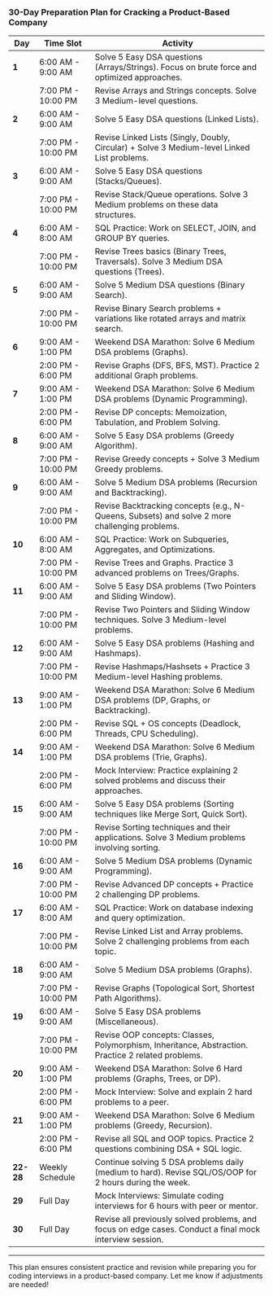 
### **30-Day Preparation Plan for Cracking a Product-Based Company**

| **Day** | **Time Slot**         | **Activity**                                                                                                                                 |
|---------|-----------------------|---------------------------------------------------------------------------------------------------------------------------------------------|
| **1**   | 6:00 AM - 9:00 AM     | Solve 5 Easy DSA questions (Arrays/Strings). Focus on brute force and optimized approaches.                                                  |
|         | 7:00 PM - 10:00 PM    | Revise Arrays and Strings concepts. Solve 3 Medium-level questions.                                                                         |
| **2**   | 6:00 AM - 9:00 AM     | Solve 5 Easy DSA questions (Linked Lists).                                                                                                 |
|         | 7:00 PM - 10:00 PM    | Revise Linked Lists (Singly, Doubly, Circular) + Solve 3 Medium-level Linked List problems.                                                 |
| **3**   | 6:00 AM - 9:00 AM     | Solve 5 Easy DSA questions (Stacks/Queues).                                                                                                |
|         | 7:00 PM - 10:00 PM    | Revise Stack/Queue operations. Solve 3 Medium problems on these data structures.                                                           |
| **4**   | 6:00 AM - 8:00 AM     | SQL Practice: Work on SELECT, JOIN, and GROUP BY queries.                                                                                  |
|         | 7:00 PM - 10:00 PM    | Revise Trees basics (Binary Trees, Traversals). Solve 3 Medium DSA questions (Trees).                                                      |
| **5**   | 6:00 AM - 9:00 AM     | Solve 5 Medium DSA questions (Binary Search).                                                                                              |
|         | 7:00 PM - 10:00 PM    | Revise Binary Search problems + variations like rotated arrays and matrix search.                                                          |
| **6**   | 9:00 AM - 1:00 PM     | Weekend DSA Marathon: Solve 6 Medium DSA problems (Graphs).                                                                                |
|         | 2:00 PM - 6:00 PM     | Revise Graphs (DFS, BFS, MST). Practice 2 additional Graph problems.                                                                       |
| **7**   | 9:00 AM - 1:00 PM     | Weekend DSA Marathon: Solve 6 Medium DSA problems (Dynamic Programming).                                                                  |
|         | 2:00 PM - 6:00 PM     | Revise DP concepts: Memoization, Tabulation, and Problem Solving.                                                                          |
| **8**   | 6:00 AM - 9:00 AM     | Solve 5 Easy DSA problems (Greedy Algorithm).                                                                                              |
|         | 7:00 PM - 10:00 PM    | Revise Greedy concepts + Solve 3 Medium Greedy problems.                                                                                   |
| **9**   | 6:00 AM - 9:00 AM     | Solve 5 Medium DSA problems (Recursion and Backtracking).                                                                                  |
|         | 7:00 PM - 10:00 PM    | Revise Backtracking concepts (e.g., N-Queens, Subsets) and solve 2 more challenging problems.                                               |
| **10**  | 6:00 AM - 8:00 AM     | SQL Practice: Work on Subqueries, Aggregates, and Optimizations.                                                                           |
|         | 7:00 PM - 10:00 PM    | Revise Trees and Graphs. Practice 3 advanced problems on Trees/Graphs.                                                                     |
| **11**  | 6:00 AM - 9:00 AM     | Solve 5 Easy DSA problems (Two Pointers and Sliding Window).                                                                               |
|         | 7:00 PM - 10:00 PM    | Revise Two Pointers and Sliding Window techniques. Solve 3 Medium-level problems.                                                          |
| **12**  | 6:00 AM - 9:00 AM     | Solve 5 Easy DSA problems (Hashing and Hashmaps).                                                                                          |
|         | 7:00 PM - 10:00 PM    | Revise Hashmaps/Hashsets + Practice 3 Medium-level Hashing problems.                                                                       |
| **13**  | 9:00 AM - 1:00 PM     | Weekend DSA Marathon: Solve 6 Medium DSA problems (DP, Graphs, or Backtracking).                                                          |
|         | 2:00 PM - 6:00 PM     | Revise SQL + OS concepts (Deadlock, Threads, CPU Scheduling).                                                                              |
| **14**  | 9:00 AM - 1:00 PM     | Weekend DSA Marathon: Solve 6 Medium DSA problems (Trie, Graphs).                                                                          |
|         | 2:00 PM - 6:00 PM     | Mock Interview: Practice explaining 2 solved problems and discuss their approaches.                                                        |
| **15**  | 6:00 AM - 9:00 AM     | Solve 5 Easy DSA problems (Sorting techniques like Merge Sort, Quick Sort).                                                                |
|         | 7:00 PM - 10:00 PM    | Revise Sorting techniques and their applications. Solve 3 Medium problems involving sorting.                                               |
| **16**  | 6:00 AM - 9:00 AM     | Solve 5 Medium DSA problems (Dynamic Programming).                                                                                         |
|         | 7:00 PM - 10:00 PM    | Revise Advanced DP concepts + Practice 2 challenging DP problems.                                                                         |
| **17**  | 6:00 AM - 8:00 AM     | SQL Practice: Work on database indexing and query optimization.                                                                            |
|         | 7:00 PM - 10:00 PM    | Revise Linked List and Array problems. Solve 2 challenging problems from each topic.                                                      |
| **18**  | 6:00 AM - 9:00 AM     | Solve 5 Medium DSA problems (Graphs).                                                                                                     |
|         | 7:00 PM - 10:00 PM    | Revise Graphs (Topological Sort, Shortest Path Algorithms).                                                                                |
| **19**  | 6:00 AM - 9:00 AM     | Solve 5 Easy DSA problems (Miscellaneous).                                                                                                 |
|         | 7:00 PM - 10:00 PM    | Revise OOP concepts: Classes, Polymorphism, Inheritance, Abstraction. Practice 2 related problems.                                         |
| **20**  | 9:00 AM - 1:00 PM     | Weekend DSA Marathon: Solve 6 Hard problems (Graphs, Trees, or DP).                                                                       |
|         | 2:00 PM - 6:00 PM     | Mock Interview: Solve and explain 2 hard problems to a peer.                                                                              |
| **21**  | 9:00 AM - 1:00 PM     | Weekend DSA Marathon: Solve 6 Medium problems (Greedy, Recursion).                                                                        |
|         | 2:00 PM - 6:00 PM     | Revise all SQL and OOP topics. Practice 2 questions combining DSA + SQL logic.                                                            |
| **22-28**| Weekly Schedule       | Continue solving 5 DSA problems daily (medium to hard). Revise SQL/OS/OOP for 2 hours during the week.                                    |
| **29**  | Full Day              | Mock Interviews: Simulate coding interviews for 6 hours with peer or mentor.                                                              |
| **30**  | Full Day              | Revise all previously solved problems, and focus on edge cases. Conduct a final mock interview session.                                   |

---

This plan ensures consistent practice and revision while preparing you for coding interviews in a product-based company. Let me know if adjustments are needed!
